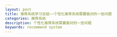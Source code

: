 ```yaml
---
layout: post
title: 推荐系统学习总结——个性化推荐系统需要面对的一些问题
categories: 推荐系统
description: 个性化推荐系统需要面对的一些问题
keywords: recommend system
---
```


